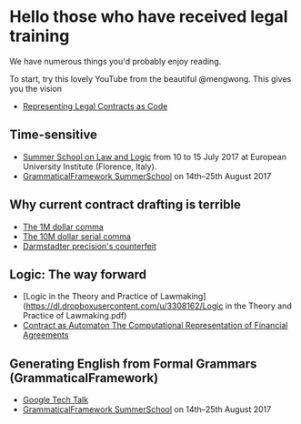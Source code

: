 # Hello those who have received legal training


We have numerous things you'd probably enjoy reading.

To start, try this lovely YouTube from the beautiful @mengwong.  This gives you the vision
* [Representing Legal Contracts as Code](https://www.youtube.com/watch?v=RNm1aY-Umew)

## Time-sensitive
* [Summer School on Law and Logic](https://lawandlogic.org/) from 10 to 15 July 2017 at European University Institute (Florence, Italy).
* [GrammaticalFramework SummerSchool](http://school.grammaticalframework.org/2017/) on 14th–25th August 2017


## Why current contract drafting is terrible
* [The 1M dollar comma](http://www.nytimes.com/2006/10/25/business/worldbusiness/25comma.html)
* [The 10M dollar serial comma](http://www.newyorker.com/culture/culture-desk/a-few-words-about-that-ten-million-dollar-serial-comma)
* [Darmstadter precision's counterfeit](https://dl.dropboxusercontent.com/u/3308162/darmstadter%20precision's%20counterfeit%2025758526.pdf)

## Logic: The way forward
* [Logic in the Theory and Practice of Lawmaking](https://dl.dropboxusercontent.com/u/3308162/Logic in the Theory and Practice of Lawmaking.pdf)
* [Contract as Automaton The Computational Representation of Financial Agreements](https://dl.dropboxusercontent.com/u/3308162/Logic%20in%20the%20Theory%20and%20Practice%20of%20Lawmaking.pdf)

## Generating English from Formal Grammars (GrammaticalFramework)
* [Google Tech Talk](https://www.youtube.com/watch?v=x1LFbDQhbso)
* [GrammaticalFramework SummerSchool](http://school.grammaticalframework.org/2017/) on 14th–25th August 2017


